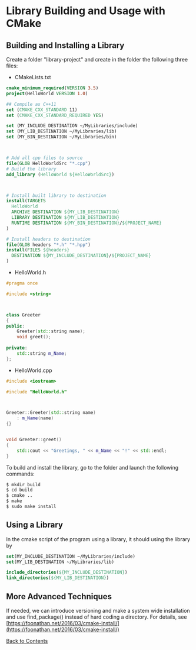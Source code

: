 # Library Building and Usage with CMake

## Building and Installing a Library

Create a folder "library-project" and create in the folder the following three files:
* CMakeLists.txt
```cmake
cmake_minimum_required(VERSION 3.5)
project(HelloWorld VERSION 1.0)

## Compile as C++11
set (CMAKE_CXX_STANDARD 11)
set (CMAKE_CXX_STANDARD_REQUIRED YES)

set (MY_INCLUDE_DESTINATION ~/MyLibraries/include)
set (MY_LIB_DESTINATION ~/MyLibraries/lib)
set (MY_BIN_DESTINATION ~/MyLibraries/bin)



# Add all cpp files to source
file(GLOB HelloWorldSrc "*.cpp") 	
# Build the library
add_library (HelloWorld ${HelloWorldSrc})



# Install built library to destination
install(TARGETS 
  HelloWorld
  ARCHIVE DESTINATION ${MY_LIB_DESTINATION}
  LIBRARY DESTINATION ${MY_LIB_DESTINATION}
  RUNTIME DESTINATION ${MY_BIN_DESTINATION}/${PROJECT_NAME}
)

# Install headers to destination
file(GLOB headers "*.h" "*.hpp")
install(FILES ${headers}
  DESTINATION ${MY_INCLUDE_DESTINATION}/${PROJECT_NAME}
)
```
* HelloWorld.h
```C++
#pragma once

#include <string>



class Greeter
{
public:
    Greeter(std::string name);
    void greet();
    
private:
    std::string m_Name;
};
```
* HelloWorld.cpp
```C++
#include <iostream>

#include "HelloWorld.h"



Greeter::Greeter(std::string name)
    : m_Name(name)
{}


void Greeter::greet()
{
    std::cout << "Greetings, " << m_Name << "!" << std::endl;
}
```

To build and install the library, go to the folder and launch the following commands:
```bash
$ mkdir build
$ cd build
$ cmake ..
$ make
$ sudo make install
```

## Using a Library

In the cmake script of the program using a library, it should using the library by
```cmake
set(MY_INCLUDE_DESTINATION ~/MyLibraries/include)
set(MY_LIB_DESTINATION ~/MyLibraries/lib)

include_directories(${MY_INCLUDE_DESTINATION})
link_directories(${MY_LIB_DESTINATION})
```


## More Advanced Techniques

If needed, we can introduce versioning and make a system wide installation and use find_package() instead of hard coding a directory. For details, see [https://foonathan.net/2016/03/cmake-install/](https://foonathan.net/2016/03/cmake-install/)

[Back to Contents](../README.md)
